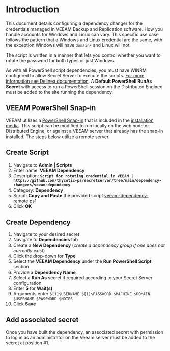 # Introduction

This document details configuring a dependency changer for the credentials managed in VEEAM Backup and Replication software. How you handle accounts for Windows and Linux can vary. This specific use case follows the pattern that a Windows and Linux credential are the same, with the exception Windows will have `domain\` and Linux will not.

The script is written in a manner that lets you control whether you want to rotate the password for both types or just Windows.

As with all PowerShell script dependencies, you must have WINRM configured to allow Secret Server to execute the scripts. [For more information see Delinea documentation](https://docs.delinea.com/online-help/secret-server/api-scripting/configuring-winrm-powershell/index.htm). A **Default PowerShell RunAs Secret** with access to run a PowerShell session on the Distributed Engined must be added to the site running the dependency.

## VEEAM PowerShell Snap-in

VEEAM utilizes a [PowerShell Snap-in](https://helpcenter.veeam.com/docs/backup/powershell/getting_started.html) that is included in the [installation media](https://www.veeam.com/kb1489). This script can be modified to run locally on the web node or Distributed Engine, or against a VEEAM server that already has the snap-in installed. The steps below utilize a remote server.

## Create Script

1. Navigate to **Admin | Scripts**
2. Enter name: **VEEAM Dependency**
3. Description: **`Script for rotating credential in VEEAM | https://github.com/thycotic-ps/secretserver/tree/main/dependency-changers/veeam-dependency`**
4. Category: **Dependency**
5. Script: **Copy and Paste** the provided script [veeam-dependency-remote.ps1](veeam-dependency-remote.ps1)
6. Click **OK**

## Create Dependency

1. Navigate to your desired secret
2. Navigate to **Dependencies** tab
3. Create a **New Dependency** (_create a dependency group if one does not currently exist_)
4. Click the drop-down for **Type**
5. Select the **VEEAM Dependency** under the **Run PowerShell Script** section
6. Provide a **Dependency Name**
7. Select a **Run As** secret if required according to your Secret Server configuration
8. Enter **5** for **Wait(s)**
9. Arguments enter `$[1]$USERNAME $[1]$PASSWORD $MACHINE $DOMAIN $USERNAME $PASSWORD $NOTES`
10. Click **Save**

## Add associated secret 
Once you have built the dependency, an associated secret with permission to log in as an administrator on the Veeam server must be added to the secret at position #1. 

